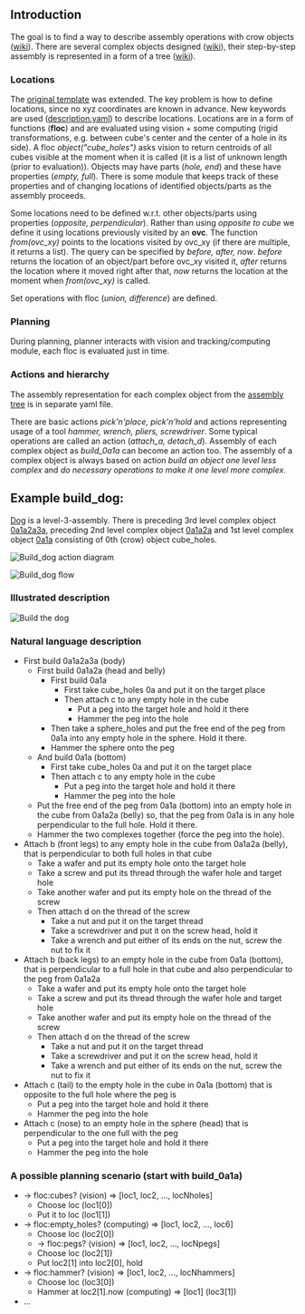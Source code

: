 ## Introduction
The goal is to find a way to describe assembly operations with crow objects ([wiki](https://gitlab.ciirc.cvut.cz/imitrob/project_crow/crow/-/wikis/crow-objects)). There are several complex objects designed ([wiki](https://gitlab.ciirc.cvut.cz/imitrob/project_crow/crow/-/wikis/uploads/137bc0bbecb1544aa61fbb1c1e848329/stavebnice_build_objects.pdf)), their step-by-step assembly is represented in a form of a tree ([wiki](https://gitlab.ciirc.cvut.cz/imitrob/project_crow/crow/-/wikis/uploads/5829ddaa9acbf73fcd06579325948d33/stavebnice_strom.pdf)).

### Locations
The [original template](https://gitlab.ciirc.cvut.cz/imitrob/project_crow/crow/-/blob/master/assembly_representation/old_json/full_template_SC2_u.json) was extended. The key problem is how to define locations, since no xyz coordinates are known in advance. New keywords are used ([description.yaml](https://gitlab.ciirc.cvut.cz/imitrob/project_crow/crow/-/blob/master/assembly_representation/description.yaml)) to describe locations. Locations are in a form of functions (**floc**) and are evaluated using vision + some computing (rigid transformations, e.g. between cube's center and the center of a hole in its side). A floc *object("cube_holes")* asks vision to return centroids of all cubes visible at the moment when it is called (it is a list of unknown length (prior to evaluation)). Objects may have parts (*hole, end*) and these have properties (*empty, full*). There is some module that keeps track of these properties and of changing locations of identified objects/parts as the assembly proceeds. 

Some locations need to be defined w.r.t. other objects/parts using properties (*opposite, perpendicular*). Rather than using *opposite to cube* we define it using locations previously visited by an **ovc**. The function *from(ovc_xy)* points to the locations visited by ovc_xy (if there are multiple, it returns a list). The query can be specified by *before, after, now*. *before* returns the location of an object/part before ovc_xy visited it, *after* returns the location where it moved right after that, *now* returns the location at the moment when *from(ovc_xy)* is called.

Set operations with floc (*union, difference*) are defined.

### Planning
During planning, planner interacts with vision and tracking/computing module, each floc is evaluated just in time.

### Actions and hierarchy
The assembly representation for each complex object from the [assembly tree](https://gitlab.ciirc.cvut.cz/imitrob/project_crow/crow/-/wikis/uploads/5829ddaa9acbf73fcd06579325948d33/stavebnice_strom.pdf) is in separate yaml file. 

There are basic actions *pick'n'place, pick'n'hold* and actions representing usage of a tool *hammer, wrench, pliers, screwdriver*. Some typical operations are called an action (*attach_a, detach_d*). Assembly of each complex object as *build_0a1a* can become an action too. The assembly of a complex object is always based on action *build an object one level less complex* and *do necessary operations to make it one level more complex*.

## Example build_dog:
[Dog](https://gitlab.ciirc.cvut.cz/imitrob/project_crow/crow/-/blob/master/assembly_representation/build_dog.yaml) is a level-3-assembly. There is preceding 3rd level complex object [0a1a2a3a](https://gitlab.ciirc.cvut.cz/imitrob/project_crow/crow/-/blob/master/assembly_representation/build_0a1a2a3a.yaml), preceding 2nd level complex object [0a1a2a](https://gitlab.ciirc.cvut.cz/imitrob/project_crow/crow/-/blob/master/assembly_representation/build_0a1a2a.yaml) and 1st level complex object [0a1a](https://gitlab.ciirc.cvut.cz/imitrob/project_crow/crow/-/blob/master/assembly_representation/build_0a1a.yaml) consisting of 0th (crow) object cube_holes.

![Build_dog action diagram](https://gitlab.ciirc.cvut.cz/imitrob/project_crow/crow/-/blob/master/assembly_representation/example_build_dog/build_dog_action_diagram.jpeg)

![Build_dog flow](https://gitlab.ciirc.cvut.cz/imitrob/project_crow/crow/-/blob/master/assembly_representation/example_build_dog/build_dog_flow.jpeg)

### Illustrated description
![Build the dog](https://gitlab.ciirc.cvut.cz/imitrob/project_crow/crow/-/blob/master/assembly_representation/example_build_dog/build.jpeg)

### Natural language description
- First build 0a1a2a3a (body)
  - First build 0a1a2a (head and belly)
    - First build 0a1a
      - First take cube_holes 0a and put it on the target place
      - Then attach c to any empty hole in the cube
        - Put a peg into the target hole and hold it there
        - Hammer the peg into the hole
    - Then take a sphere_holes and put the free end of the peg from 0a1a into any empty hole in the sphere. Hold it there.
    - Hammer the sphere onto the peg
  - And build 0a1a (bottom)
    - First take cube_holes 0a and put it on the target place
    - Then attach c to any empty hole in the cube
      - Put a peg into the target hole and hold it there
      - Hammer the peg into the hole
  - Put the free end of the peg from 0a1a (bottom) into an empty hole in the cube from 0a1a2a (belly) so, that the peg from 0a1a is in any hole perpendicular to the full hole. Hold it there.
  - Hammer the two complexes together (force the peg into the hole).
- Attach b (front legs) to any empty hole in the cube from 0a1a2a (belly), that is perpendicular to both full holes in that cube
  - Take a wafer and put its empty hole onto the target hole
  - Take a screw and put its thread through the wafer hole and target hole
  - Take another wafer and put its empty hole on the thread of the screw
  - Then attach d on the thread of the screw
    - Take a nut and put it on the target thread
    - Take a screwdriver and put it on the screw head, hold it
    - Take a wrench and put either of its ends on the nut, screw the nut to fix it
- Attach b (back legs) to an empty hole in the cube from 0a1a (bottom), that is perpendicular to a full hole in that cube and also perpendicular to the peg from 0a1a2a
  - Take a wafer and put its empty hole onto the target hole
  - Take a screw and put its thread through the wafer hole and target hole
  - Take another wafer and put its empty hole on the thread of the screw
  - Then attach d on the thread of the screw
    - Take a nut and put it on the target thread
    - Take a screwdriver and put it on the screw head, hold it
    - Take a wrench and put either of its ends on the nut, screw the nut to fix it
- Attach c (tail) to the empty hole in the cube in 0a1a (bottom) that is opposite to the full hole where the peg is
  - Put a peg into the target hole and hold it there
  - Hammer the peg into the hole
- Attach c (nose) to an empty hole in the sphere (head) that is perpendicular to the one full with the peg
  - Put a peg into the target hole and hold it there
  - Hammer the peg into the hole

### A possible planning scenario (start with build_0a1a)
- -> floc:cubes? (vision) => [loc1, loc2, ..., locNholes]
  - Choose loc (loc1[0]) 
  - Put it to loc (loc1[1])
- -> floc:empty_holes? (computing) => [loc1, loc2, ..., loc6]
  - Choose loc (loc2[0])
  - -> floc:pegs? (vision) => [loc1, loc2, ..., locNpegs]
  - Choose loc (loc2[1])
  - Put loc2[1] into loc2[0], hold
- -> floc:hammer? (vision) => [loc1, loc2, ..., locNhammers]
  - Choose loc (loc3[0])
  - Hammer at loc2[1].now (computing) => [loc1] (loc3[1])
- ...  